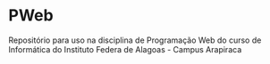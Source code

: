 # PWeb
Repositório para uso na disciplina de Programação Web do curso de Informática do Instituto Federa de Alagoas - Campus Arapiraca

